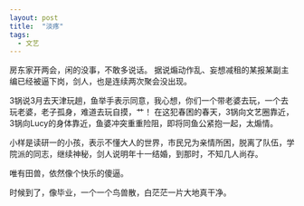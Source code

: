```yaml
---
layout: post
title:  "淡疼"
tags:
  - 文艺
---
```


房东家开两会，闲的没事，不敢多说话。
据说煽动作乱、妄想减租的某报某副主编已经被逼下岗，剑人，也是连续两次聚会没出现。

3锅说3月去天津玩趟，鱼举手表示同意，我心想，你们一个带老婆去玩，一个去玩老婆，老子孤身，难道去玩自摸，艹！
在这犯春困的春天，3锅向文艺圈靠近，3锅向Lucy的身体靠近，鱼婆冲突重重险阻，即将同鱼公紧抱一起，太煽情。

小样是读研一的小孩，表示不懂大人的世界，市民兄为亲情所困，脱离了队伍，学院派的同志，继续神秘，剑人说明年十一结婚，到那时，不知几人尚存。

唯有田兽，依然像个快乐的傻逼。

时候到了，像毕业，一个一个鸟兽散，白茫茫一片大地真干净。
